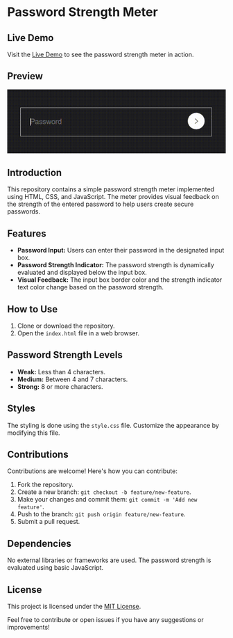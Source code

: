 # Password Strength Meter

## Live Demo
Visit the [Live Demo](https://show-password-strength.vercel.app) to see the password strength meter in action.

## Preview
![Password Strength Meter Preview](./img/readme.gif)

## Introduction
This repository contains a simple password strength meter implemented using HTML, CSS, and JavaScript. The meter provides visual feedback on the strength of the entered password to help users create secure passwords.

## Features
- **Password Input:** Users can enter their password in the designated input box.
- **Password Strength Indicator:** The password strength is dynamically evaluated and displayed below the input box.
- **Visual Feedback:** The input box border color and the strength indicator text color change based on the password strength.

## How to Use
1. Clone or download the repository.
2. Open the `index.html` file in a web browser.

## Password Strength Levels
- **Weak:** Less than 4 characters.
- **Medium:** Between 4 and 7 characters.
- **Strong:** 8 or more characters.

## Styles
The styling is done using the `style.css` file. Customize the appearance by modifying this file.

## Contributions
Contributions are welcome! Here's how you can contribute:

1. Fork the repository.
2. Create a new branch: `git checkout -b feature/new-feature`.
3. Make your changes and commit them: `git commit -m 'Add new feature'`.
4. Push to the branch: `git push origin feature/new-feature`.
5. Submit a pull request.

## Dependencies
No external libraries or frameworks are used. The password strength is evaluated using basic JavaScript.

## License
This project is licensed under the [MIT License](./LICENSE).

Feel free to contribute or open issues if you have any suggestions or improvements!
